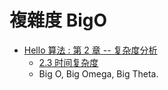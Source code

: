 # 複雜度 BigO

* [Hello 算法 : 第 2 章 -- 复杂度分析](https://www.hello-algo.com/chapter_computational_complexity/)
    * [2.3   时间复杂度](https://www.hello-algo.com/chapter_computational_complexity/time_complexity/)
    * Big O, Big Omega, Big Theta. 